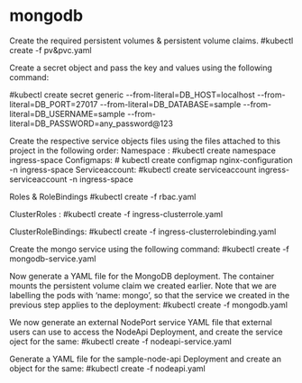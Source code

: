 # mongodb
Create the required persistent volumes & persistent volume claims.
#kubectl create -f pv&pvc.yaml

Create a secret object and pass the key and values using the following command:

 #kubectl create secret generic --from-literal=DB_HOST=localhost --from-literal=DB_PORT=27017 --from-literal=DB_DATABASE=sample --from-literal=DB_USERNAME=sample --from-literal=DB_PASSWORD=any_password@123

Create the respective service objects files using the files attached to this project in the following order:
Namespace : #kubectl create namespace ingress-space
Configmaps: # kubectl create configmap nginx-configuration -n ingress-space
Serviceaccount: #kubectl create serviceaccount ingress-serviceaccount -n ingress-space

Roles & RoleBindings #kubectl create -f rbac.yaml

ClusterRoles : #kubectl create -f ingress-clusterrole.yaml

ClusterRoleBindings: #kubectl create -f ingress-clusterrolebinding.yaml


Create the mongo service using the following command:
 #kubectl create -f mongodb-service.yaml
 
Now generate a YAML file for the MongoDB deployment. The container mounts the persistent volume claim we created earlier. Note that we are labelling the pods with ‘name: mongo’, so that the service we created in the previous step applies to the deployment:
 #kubectl create -f mongodb.yaml
 
We now generate an external NodePort service YAML file that external users can use to access the NodeApi Deployment, and create the service oject for the same:
 #kubectl create -f nodeapi-service.yaml
 
Generate a YAML file for the sample-node-api Deployment and create an object for the same:
 #kubectl create -f nodeapi.yaml
 
 

